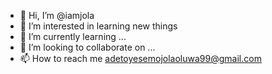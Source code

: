 - 👋 Hi, I’m @iamjola
- 👀 I’m interested in learning new things
- 🌱 I’m currently learning ...
- 💞️ I’m looking to collaborate on ...
- 📫 How to reach me adetoyesemojolaoluwa99@gmail.com

<!---
iamjola/iamjola is a ✨ special ✨ repository because its `README.md` (this file) appears on your GitHub profile.
You can click the Preview link to take a look at your changes.
--->
